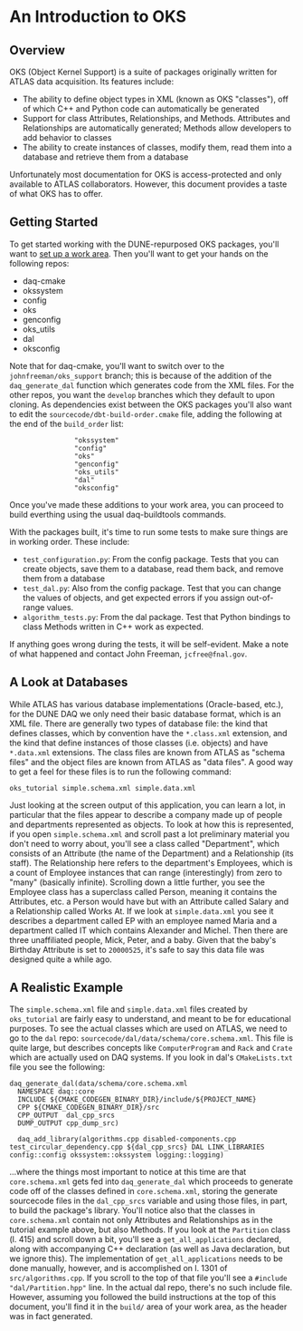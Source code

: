 # An Introduction to OKS

## Overview

OKS (Object Kernel Support) is a suite of packages originally written for ATLAS data acquisition. Its features include:
* The ability to define object types in XML (known as OKS "classes"), off of which C++ and Python code can automatically be generated
* Support for class Attributes, Relationships, and Methods. Attributes and Relationships are automatically generated; Methods allow developers to add behavior to classes
* The ability to create instances of classes, modify them, read them into a database and retrieve them from a database

Unfortunately most documentation for OKS is access-protected and only available to ATLAS collaborators. However, this document provides a taste of what OKS has to offer. 

## Getting Started

To get started working with the DUNE-repurposed OKS packages, you'll want to [set up a work area](https://dune-daq-sw.readthedocs.io/en/latest/packages/daq-buildtools/). 
Then you'll want to get your hands on the following repos:
* daq-cmake
* okssystem
* config
* oks
* genconfig
* oks_utils
* dal
* oksconfig

Note that for daq-cmake, you'll want to switch over to the `johnfreeman/oks_support` branch; this is because of the addition of the `daq_generate_dal` 
function which generates code from the XML files. For the other repos, you want the `develop` branches which they default to upon cloning. As dependencies
exist between the OKS packages you'll also want to edit the `sourcecode/dbt-build-order.cmake` file, adding the following at the end of the `build_order` list:
```
                "okssystem"
                "config"
                "oks"
                "genconfig"
                "oks_utils"
                "dal"
                "oksconfig"
```
Once you've made these additions to your work area, you can proceed to build everthing using the usual daq-buildtools commands. 

With the packages built, it's time to run some tests to make sure things are in working order. These include:
* `test_configuration.py`: From the config package. Tests that you can create objects, save them to a database, read them back, and remove them from a database
* `test_dal.py`: Also from the config package. Test that you can change the values of objects, and get expected errors if you assign out-of-range values. 
* `algorithm_tests.py`: From the dal package. Test that Python bindings to class Methods written in C++ work as expected. 

If anything goes wrong during the tests, it will be self-evident. Make a note of what happened and contact John Freeman, `jcfree@fnal.gov`. 

## A Look at Databases

While ATLAS has various database implementations (Oracle-based, etc.), for the DUNE DAQ we only need their basic database format, which is an XML file. There are generally two types of database file: the kind that defines classes, which by convention have the `*.class.xml` extension, and the kind that define instances of those classes (i.e. objects) and have `*.data.xml` extensions. The class files are known from ATLAS as "schema files" and the object files are known from ATLAS as "data files". A good way to get a feel for these files is to run the following command:
```
oks_tutorial simple.schema.xml simple.data.xml
```
Just looking at the screen output of this application, you can learn a lot, in particular that the files appear to describe a company made up of people and departments represented as objects. To look at how this is represented, if you open `simple.schema.xml` and scroll past a lot preliminary material you don't need to worry about, you'll see a class called "Department", which consists of an Attribute (the name of the Department) and a Relationship (its staff). The Relationship here refers to the department's Employees, which is a count of Employee instances that can range (interestingly) from zero to "many" (basically infinite). Scrolling down a little further, you see the Employee class has a superclass called Person, meaning it contains the Attributes, etc. a Person would have but with an Attribute called Salary and a Relationship called Works At. If we look at `simple.data.xml` you see it describes a department called EP with an employee named Maria and a department called IT which contains Alexander and Michel. Then there are three unaffiliated people, Mick, Peter, and a baby. Given that the baby's Birthday Attribute is set to `20000525`, it's safe to say this data file was designed quite a while ago. 

## A Realistic Example

The `simple.schema.xml` file and `simple.data.xml` files created by `oks_tutorial` are fairly easy to understand, and meant to be for educational purposes. To see the actual classes which are used on ATLAS, we need to go to the `dal` repo: `sourcecode/dal/data/schema/core.schema.xml`. This file is quite large, but describes concepts like `ComputerProgram` and `Rack` and `Crate` which are actually used on DAQ systems. If you look in dal's `CMakeLists.txt` file you see the following:
```
daq_generate_dal(data/schema/core.schema.xml
  NAMESPACE daq::core
  INCLUDE ${CMAKE_CODEGEN_BINARY_DIR}/include/${PROJECT_NAME}
  CPP ${CMAKE_CODEGEN_BINARY_DIR}/src
  CPP_OUTPUT  dal_cpp_srcs
  DUMP_OUTPUT cpp_dump_src)
  
  daq_add_library(algorithms.cpp disabled-components.cpp test_circular_dependency.cpp ${dal_cpp_srcs} DAL LINK_LIBRARIES config::config okssystem::okssystem logging::logging)
```
...where the things most important to notice at this time are that `core.schema.xml` gets fed into `daq_generate_dal` which proceeds to generate code off of the classes defined in `core.schema.xml`, storing the generate sourcecode files in the `dal_cpp_srcs` variable and using those files, in part, to build the package's library. You'll notice also that the classes in `core.schema.xml` contain not only Attributes and Relationships as in the tutorial example above, but also Methods. If you look at the `Partition` class (l. 415) and scroll down a bit, you'll see a `get_all_applications` declared, along with accompanying C++ declaration (as well as Java declaration, but we ignore this). The implementation of `get_all_applications` needs to be done manually, however, and is accomplished on l. 1301 of `src/algorithms.cpp`. If you scroll to the top of that file you'll see a `#include "dal/Partition.hpp"` line. In the actual dal repo, there's no such include file. However, assuming you followed the build instructions at the top of this document, you'll find it in the `build/` area of your work area, as the header was in fact generated. 




